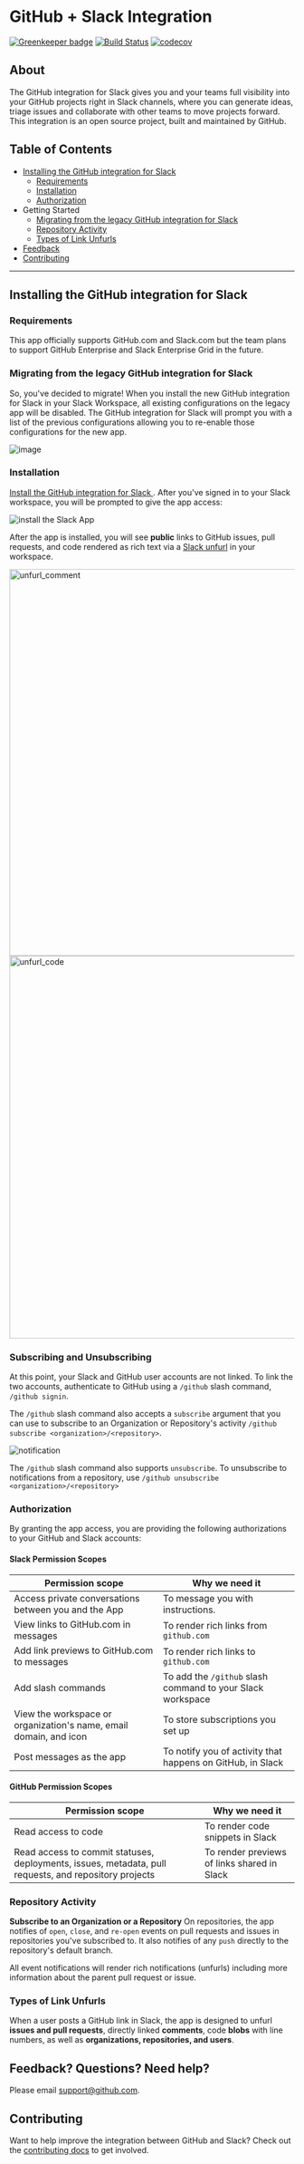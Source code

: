 # GitHub + Slack Integration

[![Greenkeeper badge](https://badges.greenkeeper.io/github-slack/app.svg?token=8913ec8893877bdfb8fd9b036d1f54ddc1738c6c0d06dc1462bf9e9a088b13ad&ts=1513745376664)](https://greenkeeper.io/)
[![Build Status](https://travis-ci.org/github-slack/app.svg?branch=extract-unfurls)](https://travis-ci.org/github-slack/app) [![codecov](https://codecov.io/gh/github-slack/app/branch/master/graph/badge.svg?token=wGV2kENgLx)](https://codecov.io/gh/github-slack/app)

## About
The GitHub integration for Slack gives you and your teams full visibility into your GitHub projects right in Slack channels, where you can generate ideas, triage issues and collaborate with other teams to move projects forward. This integration is an open source project, built and maintained by GitHub.

## Table of Contents
- [Installing the GitHub integration for Slack](#installing-the-gitHub-slack-app)
  - [Requirements](#requirements)
  - [Installation](#installation)
  - [Authorization](#authorization)
- Getting Started
  - [Migrating from the legacy GitHub integration for Slack](#migrating-from-the-legacy-github-integration-for-slack)
  - [Repository Activity](#repository-activity)
  - [Types of Link Unfurls](#types-of-link-unfurls)
- [Feedback](#feedback-questions-need-help)
- [Contributing](#contributing)
--------
## Installing the GitHub integration for Slack
### Requirements
This app officially supports GitHub.com and Slack.com but the team plans to support GitHub Enterprise and Slack Enterprise Grid in the future.

### Migrating from the legacy GitHub integration for Slack
So, you've decided to migrate! When you install the new GitHub integration for Slack in your Slack Workspace, all existing configurations on the legacy app will be disabled. The GitHub integration for Slack will prompt you with a list of the previous configurations allowing you to re-enable those configurations for the new app.

![image](https://user-images.githubusercontent.com/3877742/35130921-3308f476-fc78-11e7-945c-0a4a9444987f.png)

### Installation
[Install the GitHub integration for Slack ](https://slack.com/apps/A8GBNUWU8-github). After you've signed in to your Slack workspace, you will be prompted to give the app access:

  ![install the Slack App](https://user-images.githubusercontent.com/173/34171552-54be5c18-e4b4-11e7-8254-8ca4833bb9a2.png)

After the app is installed, you will see **public** links to GitHub issues, pull requests, and code rendered as rich text via a [Slack unfurl](https://api.slack.com/docs/message-link-unfurling) in your workspace.

<img width="683" alt="unfurl_comment" src="https://user-images.githubusercontent.com/3877742/35711876-243c6bf6-0774-11e8-900a-dd39e2073882.png">

<img width="676" alt="unfurl_code" src="https://user-images.githubusercontent.com/3877742/35712003-cb718b7c-0774-11e8-897f-6e0cce74c0dc.png">

### Subscribing and Unsubscribing

At this point, your Slack and GitHub user accounts are not linked. To link the two accounts, authenticate to GitHub using a `/github` slash command, `/github signin`.

The `/github` slash command also accepts a `subscribe` argument that you can use to subscribe to an Organization or Repository's activity `/github subscribe <organization>/<repository>`.

![notification](https://user-images.githubusercontent.com/173/34171836-7d6b1c54-e4b5-11e7-818d-f824368d1803.png)

The `/github` slash command also supports `unsubscribe`. To unsubscribe to notifications from a repository, use `/github unsubscribe <organization>/<repository>`

### Authorization
By granting the app access, you are providing the following authorizations to your GitHub and Slack accounts:

#### Slack Permission Scopes

|Permission scope|Why we need it|
|---|---|
|Access private conversations between you and the App | To message you with instructions.  |
|View links to GitHub.com in messages| To render rich links from `github.com`|
|Add link previews to GitHub.com to messages| To render rich links to `github.com`|
|Add slash commands| To add the `/github` slash command to your Slack workspace |
|View the workspace or organization's name, email domain, and icon| To store subscriptions you set up|
|Post messages as the app| To notify you of activity that happens on GitHub, in Slack|

#### GitHub Permission Scopes

|Permission scope|Why we need it|
|---|---|
|Read access to code| To render code snippets in Slack|
|Read access to commit statuses, deployments, issues, metadata, pull requests, and repository projects | To render previews of links shared in Slack|

### Repository Activity
**Subscribe to an Organization or a Repository**
On repositories, the app notifies of `open`, `close`, and `re-open` events on pull requests and issues in repositories you've subscribed to. It also notifies of any `push` directly to the repository's default branch.

All event notifications will render rich notifications (unfurls) including more information about the parent pull request or issue.

### Types of Link Unfurls
When a user posts a GitHub link in Slack, the app is designed to unfurl **issues and pull requests**,
directly linked **comments**, code **blobs** with line numbers, as well as **organizations, repositories, and users**.

## Feedback? Questions? Need help?
Please email support@github.com.

## Contributing
Want to help improve the integration between GitHub and Slack? Check out the [contributing docs](CONTRIBUTING.md) to get involved.
